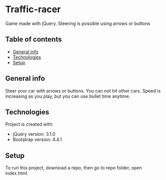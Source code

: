 # Traffic-racer
Game made with jQuery. Steering is possible using arrows or buttons
## Table of contents
* [General info](#general-info)
* [Technologies](#technologies)
* [Setup](#setup)

## General info
Steer your car with arrows or buttons. You can not hit other cars. Speed is increasing as you play, but you can use bullet time anytime.
## Technologies
Project is created with:
* jQuery version: 3.1.0
* Bootstrap version: 4.4.1
## Setup
To run this project, download a repo, then go to repo folder, open index.html.

